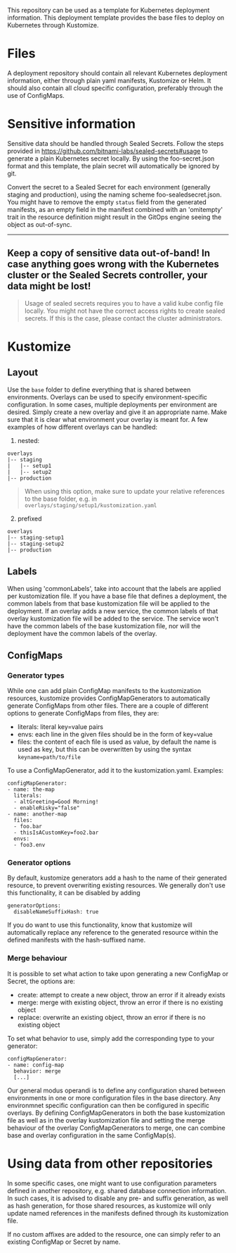 This repository can be used as a template for Kubernetes deployment information.
This deployment template provides the base files to deploy on Kubernetes through Kustomize.

# Files
A deployment repository should contain all relevant Kubernetes deployment information, either through plain yaml manifests, Kustomize or Helm. 
It should also contain all cloud specific configuration, preferably through the use of ConfigMaps.

# Sensitive information
Sensitive data should be handled through Sealed Secrets. Follow the steps provided in https://github.com/bitnami-labs/sealed-secrets#usage to generate a plain Kubernetes secret locally. By using the foo-secret.json format and this template, the plain secret will automatically be ignored by git. 

Convert the secret to a Sealed Secret for each environment (generally staging and production), using the naming scheme foo-sealedsecret.json. 
You might have to remove the empty `status` field from the generated manifests, as an empty field in the manifest combined with an 'omitempty' trait in the resource definition might result in the GitOps engine seeing the object as out-of-sync.

---
Keep a copy of sensitive data out-of-band! In case anything goes wrong with the Kubernetes cluster or the Sealed Secrets controller, your data might be lost!
---

> Usage of sealed secrets requires you to have a valid kube config file locally. You might not have the correct access rights to create sealed secrets. If this is the case, please contact the cluster administrators.

# Kustomize 
## Layout
Use the `base` folder to define everything that is shared between environments.
Overlays can be used to specify environment-specific configuration. 
In some cases, multiple deployments per environment are desired. Simply create a new overlay and give it an appropriate name. 
Make sure that it is clear what environment your overlay is meant for.
A few examples of how different overlays can be handled:
1. nested:
```
overlays
|-- staging
|   |-- setup1
|   |-- setup2
|-- production
```
>  When using this option, make sure to update your relative references to the base folder, e.g. in `overlays/staging/setup1/kustomization.yaml`

2. prefixed
```
overlays
|-- staging-setup1
|-- staging-setup2
|-- production
```

## Labels
When using 'commonLabels', take into account that the labels are applied per kustomization file. If you have a base file that defines a deployment, the common labels from that base kustomization file will be applied to the deployment. If an overlay adds a new service, the common labels of that overlay kustomization file will be added to the service. The service won't have the common labels of the base kustomization file, nor will the deployment have the common labels of the overlay.

## ConfigMaps
### Generator types
While one can add plain ConfigMap manifests to the kustomization resources, kustomize provides ConfigMapGenerators to automatically generate ConfigMaps from other files. There are a couple of different options to generate ConfigMaps from files, they are:
* literals: literal key=value pairs
* envs: each line in the given files should be in the form of key=value
* files: the content of each file is used as value, by default the name is used as key, but this can be overwritten by using the syntax `keyname=path/to/file`

To use a ConfigMapGenerator, add it to the kustomization.yaml. Examples:
```
configMapGenerator:
- name: the-map
  literals:
  - altGreeting=Good Morning!
  - enableRisky="false"
- name: another-map
  files:
  - foo.bar
  - thisIsACustomKey=foo2.bar
  envs:
  - foo3.env
```

### Generator options
By default, kustomize generators add a hash to the name of their generated resource, to prevent overwriting existing resources. We generally don't use this functionality, it can be disabled by adding 
```
generatorOptions:
  disableNameSuffixHash: true
```
If you do want to use this functionality, know that kustomize will automatically replace any reference to the generated resource within the defined manifests with the hash-suffixed name.

### Merge behaviour
It is possible to set what action to take upon generating a new ConfigMap or Secret, the options are:
* create: attempt to create a new object, throw an error if it already exists
* merge: merge with existing object, throw an error if there is no existing object
* replace: overwrite an existing object, throw an error if there is no existing object

To set what behavior to use, simply add the corresponding type to your generator:
```
configMapGenerator:
- name: config-map
  behavior: merge
  [...]
```

Our general modus operandi is to define any configuration shared between environments in one or more configuration files in the base directory. Any environmnet specific configuration can then be configured in specific overlays. By defining ConfigMapGenerators in both the base kustomization file as well as in the overlay kustomization file and setting the merge behaviour of the overlay ConfigMapGenerators to merge, one can combine base and overlay configuration in the same ConfigMap(s).

# Using data from other repositories
In some specific cases, one might want to use configuration parameters defined in another repository, e.g. shared database connection information.
In such cases, it is advised to disable any pre- and suffix generation, as well as hash generation, for those shared resources, as kustomize will only update named references in the manifests defined through its kustomization file.

If no custom affixes are added to the resource, one can simply refer to an existing ConfigMap or Secret by name. 
